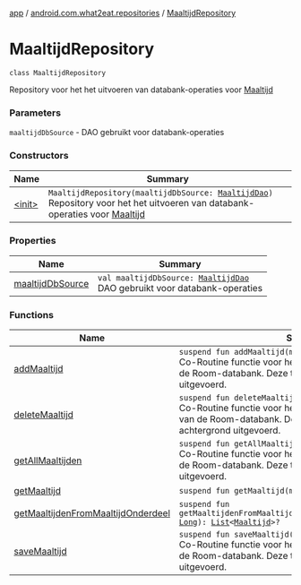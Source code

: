 [app](../../index.md) / [android.com.what2eat.repositories](../index.md) / [MaaltijdRepository](./index.md)

# MaaltijdRepository

`class MaaltijdRepository`

Repository voor het het uitvoeren van databank-operaties voor [Maaltijd](../../android.com.what2eat.model/-maaltijd/index.md)

### Parameters

`maaltijdDbSource` - DAO gebruikt voor databank-operaties

### Constructors

| Name | Summary |
|---|---|
| [&lt;init&gt;](-init-.md) | `MaaltijdRepository(maaltijdDbSource: `[`MaaltijdDao`](../../android.com.what2eat.database/-maaltijd-dao/index.md)`)`<br>Repository voor het het uitvoeren van databank-operaties voor [Maaltijd](../../android.com.what2eat.model/-maaltijd/index.md) |

### Properties

| Name | Summary |
|---|---|
| [maaltijdDbSource](maaltijd-db-source.md) | `val maaltijdDbSource: `[`MaaltijdDao`](../../android.com.what2eat.database/-maaltijd-dao/index.md)<br>DAO gebruikt voor databank-operaties |

### Functions

| Name | Summary |
|---|---|
| [addMaaltijd](add-maaltijd.md) | `suspend fun addMaaltijd(maaltijd: `[`Maaltijd`](../../android.com.what2eat.model/-maaltijd/index.md)`): `[`Long`](https://kotlinlang.org/api/latest/jvm/stdlib/kotlin/-long/index.html)<br>Co-Routine functie voor het toevoegen van een maaltijd aan de Room-databank. Deze thread wordt op de achtergrond uitgevoerd. |
| [deleteMaaltijd](delete-maaltijd.md) | `suspend fun deleteMaaltijd(maaltijd: `[`Maaltijd`](../../android.com.what2eat.model/-maaltijd/index.md)`): `[`Unit`](https://kotlinlang.org/api/latest/jvm/stdlib/kotlin/-unit/index.html)<br>Co-Routine functie voor het verwijderen van een maaltijd van de Room-databank. Deze thread wordt op de achtergrond uitgevoerd. |
| [getAllMaaltijden](get-all-maaltijden.md) | `suspend fun getAllMaaltijden(): `[`List`](https://kotlinlang.org/api/latest/jvm/stdlib/kotlin.collections/-list/index.html)`<`[`Maaltijd`](../../android.com.what2eat.model/-maaltijd/index.md)`>?`<br>Co-Routine functie voor het ophalen van alle maaltijden van de Room-databank. Deze thread wordt op de achtergrond uitgevoerd. |
| [getMaaltijd](get-maaltijd.md) | `suspend fun getMaaltijd(maaltijdId: `[`Long`](https://kotlinlang.org/api/latest/jvm/stdlib/kotlin/-long/index.html)`): `[`Maaltijd`](../../android.com.what2eat.model/-maaltijd/index.md)`?` |
| [getMaaltijdenFromMaaltijdOnderdeel](get-maaltijden-from-maaltijd-onderdeel.md) | `suspend fun getMaaltijdenFromMaaltijdOnderdeel(maaltijdOnderdeel_id: `[`Long`](https://kotlinlang.org/api/latest/jvm/stdlib/kotlin/-long/index.html)`): `[`List`](https://kotlinlang.org/api/latest/jvm/stdlib/kotlin.collections/-list/index.html)`<`[`Maaltijd`](../../android.com.what2eat.model/-maaltijd/index.md)`>?` |
| [saveMaaltijd](save-maaltijd.md) | `suspend fun saveMaaltijd(maaltijd: `[`Maaltijd`](../../android.com.what2eat.model/-maaltijd/index.md)`): `[`Unit`](https://kotlinlang.org/api/latest/jvm/stdlib/kotlin/-unit/index.html)<br>Co-Routine functie voor het aanpassen van een maaltijd van de Room-databank. Deze thread wordt op de achtergrond uitgevoerd. |

